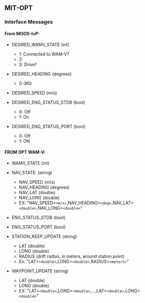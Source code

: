 ## MIT-OPT

### Interface Messages

#### From MOOS-IvP:

   * DESIRED_WAMV_STATE (int)
     * 1: Connected to WAM-V?
     * 2:
     * 3: Drive?     

   * DESIRED_HEADING (degrees)
     * 0-360  

   * DESIRED_SPEED (m/s)

   * DESIRED_ENG_STATUS_STDB (bool)
     * 0: Off
     * 1: On 

   * DESIRED_ENG_STATUS_PORT (bool)
     * 0: Off
     * 1: ON

   

#### FROM OPT WAM-V: 

   * WAMV_STATE (int)

   * NAV_STATE: (string)
     * NAV_SPEED  (m/s)
     * NAV_HEADING (degrees)
     * NAV_LAT (double)
     * NAV_LONG (double)
     * EX: "NAV_SPEED=`<m/s>`,NAV_HEADING=`<deg>`,NAV_LAT=`<double>`,NAV_LONG=`<double>`"

   * ENG_STATUS_STDB (bool)

   * ENG_STATUS_PORT (bool)
     
   * STATION_KEEP_UPDATE (string)
     * LAT (double)
     * LONG (double)
     * RADIUS (drift radius, in meters, around station point)
     * Ex: "LAT=`<double>`,LONG=`<double>`,RADIUS=`<meters>`"
    
   * WAYPOINT_UPDATE (string)
     * LAT (double)
     * LONG (double)
     * EX: "LAT=`<double>`,LONG=`<double>`,...,LAT=`<double>`,LONG=`<double>`"
